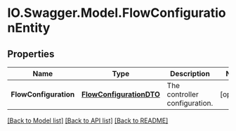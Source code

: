 # IO.Swagger.Model.FlowConfigurationEntity
## Properties

Name | Type | Description | Notes
------------ | ------------- | ------------- | -------------
**FlowConfiguration** | [**FlowConfigurationDTO**](FlowConfigurationDTO.md) | The controller configuration. | [optional] 

[[Back to Model list]](../README.md#documentation-for-models) [[Back to API list]](../README.md#documentation-for-api-endpoints) [[Back to README]](../README.md)

